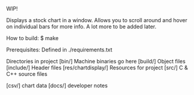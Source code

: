 WIP!

Displays a stock chart in a window. Allows you to scroll around and hover on individual bars for more info.
A lot more to be added later.

How to build:
$ make

Prerequisites:
  Defined in ./requirements.txt

Directories in project
[bin/] Machine binaries go here
[build/] Object files
[include/] Header files
[res/chartdisplay/] Resources for project
[src/] C & C++ source files

[csv/] chart data
[docs/] developer notes
